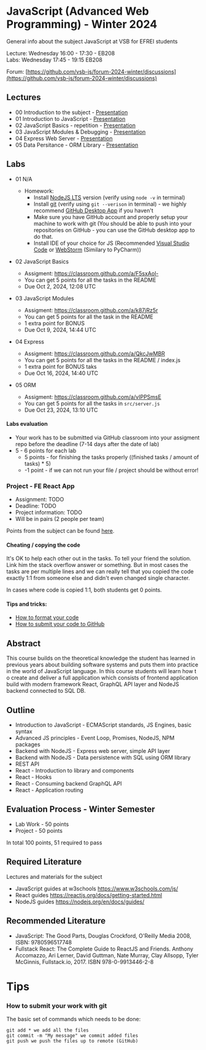 # JavaScript (Advanced Web Programming) - Winter 2024
General info about the subject JavaScript at VSB for EFREI students

Lecture: Wednesday 16:00 - 17:30 - EB208  
Labs: Wednesday 17:45 - 19:15 EB208

Forum: [https://github.com/vsb-js/forum-2024-winter/discussions](https://github.com/vsb-js/forum-2024-winter/discussions)

## Lectures
- 00 Introduction to the subject - [Presentation](https://docs.google.com/presentation/d/1qgHBrHOD2_qUIrEMc_1kYHKuuWnc8yACPUsWok7e4BQ/edit?usp=sharing)
- 01 Introduction to JavaScript - [Presentation](https://docs.google.com/presentation/d/1tGCqSmya6EgYjY5WaudsC7TZms9b5GCjXfIrO_KVLCo/edit?usp=sharing)
- 02 JavaScript Basics - repetition - [Presentation](https://docs.google.com/presentation/d/1u-EmNYo9q_SD4bM0SuQXo5nRql_11vzW_7WxBNkU_Ok/edit?usp=sharing)
- 03 JavaScript Modules & Debugging - [Presentation](https://docs.google.com/presentation/d/1xk17zQRoHy8TW0qdW7p3gS_zbwOz2UScfclZEK6P-ds/edit?usp=sharing)
- 04 Express Web Server - [Presentation](https://docs.google.com/presentation/d/1IyK-z95aTWcT0LNyZt5itBbuawNY-zFxaNTih4MhfKQ/edit?usp=sharing)
- 05 Data Persitance - ORM Library - [Presentation](https://docs.google.com/presentation/d/10ZNOCBy_ltVmGfavtxstEKGugT-uID3bwpb1an0p4gM/edit?usp=sharing)

## Labs
- 01 N/A
  -  Homework:
      - Install [NodeJS LTS](https://nodejs.org/en/) version (verify using `node -v` in terminal)
      - Install [git](https://desktop.github.com/) (verify using `git --verison` in terminal) - we highly recommend [GitHub Desktop App](https://desktop.github.com/) if you haven't 
      - Make sure you have GitHub account and properly setup your machine to work with git (You should be able to push into your repositories on GitHub - you can use the GitHub desktop app to do that.
      - Install IDE of your choice for JS (Recommended [Visual Studio Code](https://code.visualstudio.com/) or [WebStorm](https://www.jetbrains.com/webstorm/) (Similary to PyCharm))
- 02 JavaScript Basics
  - Assigment: https://classroom.github.com/a/F5sxAol-
  - You can get 5 points for all the tasks in the README
  - Due Oct 2, 2024, 12:08 UTC

- 03 JavaScript Modules 
  - Assigment: https://classroom.github.com/a/k87jRz5r
  - You can get 5 points for all the task in the README
  - 1 extra point for BONUS
  - Due Oct 9, 2024, 14:44 UTC
 
- 04 Express
  - Assigment: https://classroom.github.com/a/QkcJwMBR
  - You can get 5 points for all the tasks in the README / index.js
  - 1 extra point for BONUS taks
  - Due Oct 16, 2024, 14:40 UTC

- 05 ORM
  - Assigment: https://classroom.github.com/a/vIPPSmsE
  - You can get 5 points for all the tasks in `src/server.js`
  - Due Oct 23, 2024, 13:10 UTC 

#### Labs evaluation
- Your work has to be submitted via GitHub classroom into your assigment repo before the deadline (7-14 days after the date of lab)
- 5 - 6  points for each lab 
  - 5 points - for finishing the tasks properly ((finished tasks / amount of tasks) * 5)
  - -1 point - if we can not run your file / project should be without error! 

### Project - FE React App
- Assignment: TODO
- Deadline: TODO
- Project information: TODO
- Will be in pairs (2 people per team)   

Points from the subject can be found [here](https://docs.google.com/spreadsheets/d/1WWXOO-Md-nbDdXOcOGv4hJRuxvbpoljmWnSZAKQoGuI/edit?usp=sharing).

  
#### Cheating / copying the code
It's OK to help each other out in the tasks. To tell your friend the solution. Link him the stack overflow answer or something. But in most cases the tasks are per multiple lines and we can really tell that you copied the code exactly 1:1 from someone else and didn't even changed single character.

In cases where code is copied 1:1, both students get 0 points.

#### Tips and tricks:
- [How to format your code](https://github.com/vsb-js/forum-2021-winter/discussions/2)
- [How to submit your code to GitHub](https://github.com/vsb-js/forum-2023-winter/discussions/3)


## Abstract
This course builds on the theoretical knowledge the student has learned in previous years about building software systems and puts them into practice in the world of JavaScript language. In this course students will learn how t
o create and deliver a full application which consists of frontend application build with modern framework React, GraphQL API layer and NodeJS backend connected to SQL DB.

## Outline
- Introduction to JavaScript - ECMAScript standards, JS Engines, basic syntax
- Advanced JS principles - Event Loop, Promises, NodeJS, NPM packages
- Backend with NodeJS - Express web server, simple API layer
- Backend with NodeJS - Data persistence with SQL using ORM library
- REST API
- React - Introduction to library and components
- React - Hooks
- React - Consuming backend GraphQL API
- React - Application routing 


## Evaluation Process - Winter Semester
- Lab Work - 50 points
- Project - 50 points

In total 100 points, 51 required to pass 

## Required Literature
Lectures and materials for the subject  
- JavaScript guides at w3schools https://www.w3schools.com/js/  
- React guides https://reactjs.org/docs/getting-started.html  
- NodeJS guides https://nodejs.org/en/docs/guides/

## Recommended Literature
- JavaScript: The Good Parts, Douglas Crockford, O'Reilly Media 2008, ISBN: 9780596517748
- Fullstack React: The Complete Guide to ReactJS and Friends. Anthony Accomazzo, Ari Lerner, David Guttman, Nate Murray, Clay Allsopp, Tyler McGinnis, Fullstack.io, 2017.  ISBN 978-0-9913446-2-8

# Tips 

### How to submit your work with git
The basic set of commands which needs to be done:
```
git add * we add all the files
git commit -m "My message" we commit added files
git push we push the files up to remote (GitHub)
```
